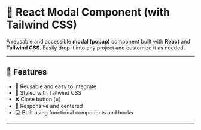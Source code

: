 # 🧩 React Modal Component (with Tailwind CSS)

A reusable and accessible **modal (popup)** component built with **React** and **Tailwind CSS**. Easily drop it into any project and customize it as needed.

---

## 🚀 Features

- 🔁 Reusable and easy to integrate
- 🎨 Styled with Tailwind CSS
- ❌ Close button (×)
- 📱 Responsive and centered
- 💻 Built using functional components and hooks

---

